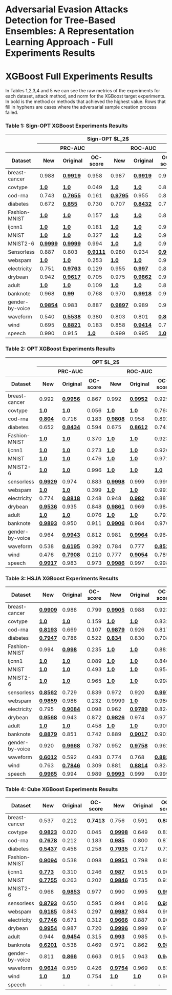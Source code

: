 # Adversarial Evasion Attacks Detection for Tree-Based Ensembles: A Representation Learning Approach - Full Experiments Results

# XGBoost Full Experiments Results

In Tables 1,2,3,4 and 5 we can see the raw metrics of the experiments for each dataset, attack method, and norm for the XGBoost target experiments. In bold is the method or methods that achieved the highest value. Rows that fill in hyphens are cases where the adversarial sample creation process failed.

### Table 1: Sign-OPT XGBoost Experiments Results

<table>
  <thead>
    <tr>
      <th rowspan="2"></th>
      <th colspan="6">Sign-OPT $L_2$ </th>
      <th colspan="6">Sign-OPT $L_\infty$ </th>
    </tr>
    <tr>
      <th colspan="3">PRC-AUC</th>
      <th colspan="3">ROC-AUC</th>
      <th colspan="3">PRC-AUC</th>
      <th colspan="3">ROC-AUC</th>
    </tr>
    <tr>
      <th>Dataset</th>
      <th>New</th>
      <th>Original</th>
      <th>OC-score</th>
      <th>New</th>
      <th>Original</th>
      <th>OC-score</th>
      <th>New</th>
      <th>Original</th>
      <th>OC-score</th>
      <th>New</th>
      <th>Original</th>
      <th>OC-score</th>
    </tr>
  </thead>
  <tbody>
    <tr>
      <td>breast-cancer</td>
      <td>0.988</td>
      <td><strong><u>0.9919</u></strong></td>
      <td>0.958</td>
      <td>0.987</td>
      <td><strong><u>0.9919</u></strong></td>
      <td>0.965</td>
      <td><strong><u>0.9971</u></strong></td>
      <td>0.997</td>
      <td>0.960</td>
      <td><strong><u>0.997</u></strong></td>
      <td><strong><u>0.997</u></strong></td>
      <td>0.970</td>
    </tr>
    <tr>
      <td>covtype</td>
      <td><strong><u>1.0</u></strong></td>
      <td><strong><u>1.0</u></strong></td>
      <td>0.049</td>
      <td><strong><u>1.0</u></strong></td>
      <td><strong><u>1.0</u></strong></td>
      <td>0.843</td>
      <td><strong><u>1.0</u></strong></td>
      <td><strong><u>1.0</u></strong></td>
      <td>0.053</td>
      <td><strong><u>1.0</u></strong></td>
      <td><strong><u>1.0</u></strong></td>
      <td>0.833</td>
    </tr>
    <tr>
      <td>cod-rna</td>
      <td>0.743</td>
      <td><strong><u>0.7655</u></strong></td>
      <td>0.161</td>
      <td><strong><u>0.9795</u></strong></td>
      <td>0.955</td>
      <td>0.880</td>
      <td><strong><u>0.7773</u></strong></td>
      <td>0.599</td>
      <td>0.238</td>
      <td><strong><u>0.9808</u></strong></td>
      <td>0.936</td>
      <td>0.889</td>
    </tr>
    <tr>
      <td>diabetes</td>
      <td>0.672</td>
      <td><strong><u>0.855</u></strong></td>
      <td>0.730</td>
      <td>0.707</td>
      <td><strong><u>0.8432</u></strong></td>
      <td>0.772</td>
      <td>0.580</td>
      <td><strong><u>0.8668</u></strong></td>
      <td>0.445</td>
      <td>0.702</td>
      <td><strong><u>0.8678</u></strong></td>
      <td>0.615</td>
    </tr>
    <tr>
      <td>Fashion-MNIST</td>
      <td><strong><u>1.0</u></strong></td>
      <td><strong><u>1.0</u></strong></td>
      <td>0.157</td>
      <td><strong><u>1.0</u></strong></td>
      <td><strong><u>1.0</u></strong></td>
      <td>0.839</td>
      <td><strong><u>0.9999</u></strong></td>
      <td><strong><u>0.9999</u></strong></td>
      <td>0.237</td>
      <td><strong><u>1.0</u></strong></td>
      <td><strong><u>1.0</u></strong></td>
      <td>0.908</td>
    </tr>
    <tr>
      <td>ijcnn1</td>
      <td><strong><u>1.0</u></strong></td>
      <td><strong><u>1.0</u></strong></td>
      <td>0.181</td>
      <td><strong><u>1.0</u></strong></td>
      <td><strong><u>1.0</u></strong></td>
      <td>0.907</td>
      <td><strong><u>1.0</u></strong></td>
      <td><strong><u>1.0</u></strong></td>
      <td>0.276</td>
      <td><strong><u>1.0</u></strong></td>
      <td><strong><u>1.0</u></strong></td>
      <td>0.935</td>
    </tr>
    <tr>
      <td>MNIST</td>
      <td><strong><u>1.0</u></strong></td>
      <td><strong><u>1.0</u></strong></td>
      <td>0.327</td>
      <td><strong><u>1.0</u></strong></td>
      <td><strong><u>1.0</u></strong></td>
      <td>0.945</td>
      <td><strong><u>1.0</u></strong></td>
      <td><strong><u>1.0</u></strong></td>
      <td>0.434</td>
      <td><strong><u>1.0</u></strong></td>
      <td><strong><u>1.0</u></strong></td>
      <td>0.960</td>
    </tr>
    <tr>
      <td>MNIST2-6</td>
      <td><strong><u>0.9999</u></strong></td>
      <td><strong><u>0.9999</u></strong></td>
      <td>0.994</td>
      <td><strong><u>1.0</u></strong></td>
      <td><strong><u>1.0</u></strong></td>
      <td>0.999</td>
      <td><strong><u>1.0</u></strong></td>
      <td><strong><u>1.0</u></strong></td>
      <td>0.991</td>
      <td><strong><u>1.0</u></strong></td>
      <td><strong><u>1.0</u></strong></td>
      <td>0.999</td>
    </tr>
    <tr>
      <td>Sensorless</td>
      <td>0.887</td>
      <td>0.803</td>
      <td><strong><u>0.9111</u></strong></td>
      <td>0.980</td>
      <td>0.934</td>
      <td><strong><u>0.9982</u></strong></td>
      <td><strong><u>0.9709</u></strong></td>
      <td>0.939</td>
      <td>0.887</td>
      <td>0.997</td>
      <td>0.987</td>
      <td><strong><u>0.9984</u></strong></td>
    </tr>
    <tr>
      <td>webspam</td>
      <td><strong><u>1.0</u></strong></td>
      <td><strong><u>1.0</u></strong></td>
      <td>0.253</td>
      <td><strong><u>1.0</u></strong></td>
      <td><strong><u>1.0</u></strong></td>
      <td>0.985</td>
      <td><strong><u>1.0</u></strong></td>
      <td><strong><u>1.0</u></strong></td>
      <td>0.354</td>
      <td><strong><u>1.0</u></strong></td>
      <td><strong><u>1.0</u></strong></td>
      <td>0.990</td>
    </tr>
    <tr>
      <td>electricity</td>
      <td>0.751</td>
      <td><strong><u>0.9763</u></strong></td>
      <td>0.129</td>
      <td>0.955</td>
      <td><strong><u>0.997</u></strong></td>
      <td>0.883</td>
      <td>0.829</td>
      <td><strong><u>0.9661</u></strong></td>
      <td>0.300</td>
      <td>0.970</td>
      <td><strong><u>0.9968</u></strong></td>
      <td>0.901</td>
    </tr>
    <tr>
      <td>drybean</td>
      <td>0.942</td>
      <td><strong><u>0.9617</u></strong></td>
      <td>0.705</td>
      <td>0.975</td>
      <td><strong><u>0.9862</u></strong></td>
      <td>0.974</td>
      <td><strong><u>0.9585</u></strong></td>
      <td>0.914</td>
      <td>0.796</td>
      <td><strong><u>0.9868</u></strong></td>
      <td>0.955</td>
      <td>0.967</td>
    </tr>
    <tr>
      <td>adult</td>
      <td><strong><u>1.0</u></strong></td>
      <td><strong><u>1.0</u></strong></td>
      <td>0.109</td>
      <td><strong><u>1.0</u></strong></td>
      <td><strong><u>1.0</u></strong></td>
      <td>0.813</td>
      <td><strong><u>1.0</u></strong></td>
      <td><strong><u>1.0</u></strong></td>
      <td>0.128</td>
      <td><strong><u>1.0</u></strong></td>
      <td><strong><u>1.0</u></strong></td>
      <td>0.817</td>
    </tr>
    <tr>
      <td>banknote</td>
      <td>0.968</td>
      <td><strong><u>0.99</u></strong></td>
      <td>0.768</td>
      <td>0.970</td>
      <td><strong><u>0.9918</u></strong></td>
      <td>0.961</td>
      <td><strong><u>0.9699</u></strong></td>
      <td>0.961</td>
      <td>0.798</td>
      <td><strong><u>0.9822</u></strong></td>
      <td>0.982</td>
      <td>0.957</td>
    </tr>
    <tr>
      <td>gender-by-voice</td>
      <td><strong><u>0.9854</u></strong></td>
      <td>0.983</td>
      <td>0.887</td>
      <td><strong><u>0.9897</u></strong></td>
      <td>0.989</td>
      <td>0.978</td>
      <td>0.982</td>
      <td><strong><u>0.9964</u></strong></td>
      <td>0.960</td>
      <td>0.990</td>
      <td><strong><u>0.9975</u></strong></td>
      <td>0.993</td>
    </tr>
    <tr>
      <td>waveform</td>
      <td>0.540</td>
      <td><strong><u>0.5538</u></strong></td>
      <td>0.380</td>
      <td>0.803</td>
      <td>0.801</td>
      <td><strong><u>0.8628</u></strong></td>
      <td>0.467</td>
      <td><strong><u>0.5575</u></strong></td>
      <td>0.461</td>
      <td>0.717</td>
      <td>0.779</td>
      <td><strong><u>0.8665</u></strong></td>
    </tr>
    <tr>
      <td>wind</td>
      <td>0.695</td>
      <td><strong><u>0.8821</u></strong></td>
      <td>0.183</td>
      <td>0.858</td>
      <td><strong><u>0.9414</u></strong></td>
      <td>0.730</td>
      <td>0.526</td>
      <td><strong><u>0.7558</u></strong></td>
      <td>0.205</td>
      <td>0.819</td>
      <td><strong><u>0.8812</u></strong></td>
      <td>0.742</td>
    </tr>
    <tr>
      <td>speech</td>
      <td>0.990</td>
      <td>0.915</td>
      <td><strong><u>1.0</u></strong></td>
      <td>0.999</td>
      <td>0.995</td>
      <td><strong><u>1.0</u></strong></td>
      <td><strong><u>0.9943</u></strong></td>
      <td>0.965</td>
      <td>0.967</td>
      <td><strong><u>0.9987</u></strong></td>
      <td>0.990</td>
      <td>0.998</td>
    </tr>
  </tbody>
</table>
  

### Table 2: OPT XGBoost Experiments Results

<table>
  <thead>
    <tr>
      <th rowspan="2"></th>
      <th colspan="6">OPT $L_2$ </th>
      <th colspan="6">OPT $L_\infty$ </th>
    </tr>
    <tr>
      <th colspan="3">PRC-AUC</th>
      <th colspan="3">ROC-AUC</th>
      <th colspan="3">PRC-AUC</th>
      <th colspan="3">ROC-AUC</th>
    </tr>
    <tr>
      <th>Dataset</th>
      <th>New</th>
      <th>Original</th>
      <th>OC-score</th>
      <th>New</th>
      <th>Original</th>
      <th>OC-score</th>
      <th>New</th>
      <th>Original</th>
      <th>OC-score</th>
      <th>New</th>
      <th>Original</th>
      <th>OC-score</th>
    </tr>
  </thead>
  <tbody>
    <tr>
      <td>breast-cancer</td>
      <td>0.992</td>
      <td><strong><u>0.9956</u></strong></td>
      <td>0.867</td>
      <td>0.992</td>
      <td><strong><u>0.9952</u></strong></td>
      <td>0.925</td>
      <td>0.973</td>
      <td><strong><u>0.9737</u></strong></td>
      <td>0.920</td>
      <td><strong><u>0.9788</u></strong></td>
      <td>0.978</td>
      <td>0.968</td>
    </tr>
    <tr>
      <td>covtype</td>
      <td><strong><u>1.0</u></strong></td>
      <td><strong><u>1.0</u></strong></td>
      <td>0.056</td>
      <td><strong><u>1.0</u></strong></td>
      <td><strong><u>1.0</u></strong></td>
      <td>0.768</td>
      <td><strong><u>1.0</u></strong></td>
      <td><strong><u>1.0</u></strong></td>
      <td>0.072</td>
      <td><strong><u>1.0</u></strong></td>
      <td><strong><u>1.0</u></strong></td>
      <td>0.856</td>
    </tr>
    <tr>
      <td>cod-rna</td>
      <td><strong><u>0.804</u></strong></td>
      <td>0.716</td>
      <td>0.183</td>
      <td><strong><u>0.9808</u></strong></td>
      <td>0.958</td>
      <td>0.892</td>
      <td><strong><u>0.8035</u></strong></td>
      <td>0.647</td>
      <td>0.234</td>
      <td><strong><u>0.9774</u></strong></td>
      <td>0.953</td>
      <td>0.907</td>
    </tr>
    <tr>
      <td>diabetes</td>
      <td>0.652</td>
      <td><strong><u>0.8434</u></strong></td>
      <td>0.594</td>
      <td>0.675</td>
      <td><strong><u>0.8612</u></strong></td>
      <td>0.741</td>
      <td><strong><u>0.8455</u></strong></td>
      <td>0.751</td>
      <td>0.699</td>
      <td><strong><u>0.8174</u></strong></td>
      <td>0.745</td>
      <td>0.736</td>
    </tr>
    <tr>
      <td>Fashion-MNIST</td>
      <td><strong><u>1.0</u></strong></td>
      <td><strong><u>1.0</u></strong></td>
      <td>0.370</td>
      <td><strong><u>1.0</u></strong></td>
      <td><strong><u>1.0</u></strong></td>
      <td>0.923</td>
      <td><strong><u>1.0</u></strong></td>
      <td><strong><u>1.0</u></strong></td>
      <td>0.445</td>
      <td><strong><u>1.0</u></strong></td>
      <td><strong><u>1.0</u></strong></td>
      <td>0.936</td>
    </tr>
    <tr>
      <td>ijcnn1</td>
      <td><strong><u>1.0</u></strong></td>
      <td><strong><u>1.0</u></strong></td>
      <td>0.273</td>
      <td><strong><u>1.0</u></strong></td>
      <td><strong><u>1.0</u></strong></td>
      <td>0.926</td>
      <td><strong><u>1.0</u></strong></td>
      <td><strong><u>1.0</u></strong></td>
      <td>0.246</td>
      <td><strong><u>1.0</u></strong></td>
      <td><strong><u>1.0</u></strong></td>
      <td>0.941</td>
    </tr>
    <tr>
      <td>MNIST</td>
      <td><strong><u>1.0</u></strong></td>
      <td><strong><u>1.0</u></strong></td>
      <td>0.476</td>
      <td><strong><u>1.0</u></strong></td>
      <td><strong><u>1.0</u></strong></td>
      <td>0.971</td>
      <td><strong><u>1.0</u></strong></td>
      <td><strong><u>1.0</u></strong></td>
      <td>0.566</td>
      <td><strong><u>1.0</u></strong></td>
      <td><strong><u>1.0</u></strong></td>
      <td>0.975</td>
    </tr>
    <tr>
      <td>MNIST2-6</td>
      <td><strong><u>1.0</u></strong></td>
      <td><strong><u>1.0</u></strong></td>
      <td>0.996</td>
      <td><strong><u>1.0</u></strong></td>
      <td><strong><u>1.0</u></strong></td>
      <td><strong><u>1.0</u></strong></td>
      <td><strong><u>1.0</u></strong></td>
      <td><strong><u>1.0</u></strong></td>
      <td>0.986</td>
      <td><strong><u>1.0</u></strong></td>
      <td><strong><u>1.0</u></strong></td>
      <td>0.999</td>
    </tr>
    <tr>
      <td>sensorless</td>
      <td><strong><u>0.9929</u></strong></td>
      <td>0.974</td>
      <td>0.883</td>
      <td><strong><u>0.9998</u></strong></td>
      <td>0.999</td>
      <td>0.999</td>
      <td><strong><u>0.9871</u></strong></td>
      <td>0.965</td>
      <td>0.877</td>
      <td><strong><u>0.999</u></strong></td>
      <td>0.993</td>
      <td>0.998</td>
    </tr>
    <tr>
      <td>webspam</td>
      <td><strong><u>1.0</u></strong></td>
      <td><strong><u>1.0</u></strong></td>
      <td>0.399</td>
      <td><strong><u>1.0</u></strong></td>
      <td><strong><u>1.0</u></strong></td>
      <td>0.992</td>
      <td><strong><u>1.0</u></strong></td>
      <td><strong><u>1.0</u></strong></td>
      <td>0.387</td>
      <td><strong><u>1.0</u></strong></td>
      <td><strong><u>1.0</u></strong></td>
      <td>0.991</td>
    </tr>
    <tr>
      <td>electricity</td>
      <td>0.774</td>
      <td><strong><u>0.8818</u></strong></td>
      <td>0.248</td>
      <td>0.948</td>
      <td><strong><u>0.982</u></strong></td>
      <td>0.887</td>
      <td>0.852</td>
      <td><strong><u>0.891</u></strong></td>
      <td>0.286</td>
      <td><strong><u>0.9731</u></strong></td>
      <td>0.960</td>
      <td>0.904</td>
    </tr>
    <tr>
      <td>drybean</td>
      <td><strong><u>0.9536</u></strong></td>
      <td>0.935</td>
      <td>0.848</td>
      <td><strong><u>0.9861</u></strong></td>
      <td>0.969</td>
      <td>0.984</td>
      <td><strong><u>0.9396</u></strong></td>
      <td>0.934</td>
      <td>0.877</td>
      <td>0.964</td>
      <td>0.970</td>
      <td><strong><u>0.9869</u></strong></td>
    </tr>
    <tr>
      <td>adult</td>
      <td><strong><u>1.0</u></strong></td>
      <td><strong><u>1.0</u></strong></td>
      <td>0.076</td>
      <td><strong><u>1.0</u></strong></td>
      <td><strong><u>1.0</u></strong></td>
      <td>0.791</td>
      <td><strong><u>1.0</u></strong></td>
      <td><strong><u>1.0</u></strong></td>
      <td>0.058</td>
      <td><strong><u>1.0</u></strong></td>
      <td><strong><u>1.0</u></strong></td>
      <td>0.702</td>
    </tr>
    <tr>
      <td>banknote</td>
      <td><strong><u>0.9893</u></strong></td>
      <td>0.950</td>
      <td>0.911</td>
      <td><strong><u>0.9906</u></strong></td>
      <td>0.984</td>
      <td>0.976</td>
      <td><strong><u>0.956</u></strong></td>
      <td>0.942</td>
      <td>0.876</td>
      <td>0.974</td>
      <td>0.967</td>
      <td><strong><u>0.9767</u></strong></td>
    </tr>
    <tr>
      <td>gender-by-voice</td>
      <td>0.964</td>
      <td><strong><u>0.9943</u></strong></td>
      <td>0.812</td>
      <td>0.981</td>
      <td><strong><u>0.9964</u></strong></td>
      <td>0.964</td>
      <td>0.976</td>
      <td><strong><u>0.9926</u></strong></td>
      <td>0.842</td>
      <td>0.987</td>
      <td><strong><u>0.9951</u></strong></td>
      <td>0.974</td>
    </tr>
    <tr>
      <td>waveform</td>
      <td>0.538</td>
      <td><strong><u>0.6195</u></strong></td>
      <td>0.392</td>
      <td>0.784</td>
      <td>0.777</td>
      <td><strong><u>0.8524</u></strong></td>
      <td>0.590</td>
      <td><strong><u>0.6673</u></strong></td>
      <td>0.395</td>
      <td>0.819</td>
      <td>0.800</td>
      <td><strong><u>0.8813</u></strong></td>
    </tr>
    <tr>
      <td>wind</td>
      <td>0.476</td>
      <td><strong><u>0.7908</u></strong></td>
      <td>0.210</td>
      <td>0.777</td>
      <td><strong><u>0.9054</u></strong></td>
      <td>0.785</td>
      <td>0.423</td>
      <td><strong><u>0.7694</u></strong></td>
      <td>0.176</td>
      <td>0.755</td>
      <td><strong><u>0.8653</u></strong></td>
      <td>0.729</td>
    </tr>
    <tr>
      <td>speech</td>
      <td><strong><u>0.9917</u></strong></td>
      <td>0.983</td>
      <td>0.973</td>
      <td><strong><u>0.9986</u></strong></td>
      <td>0.997</td>
      <td>0.998</td>
      <td><strong><u>0.9957</u></strong></td>
      <td>0.799</td>
      <td>0.984</td>
      <td>0.9996</td>
      <td>0.977</td>
      <td><strong><u>1.0</u></strong></td>
    </tr>
  </tbody>
</table>

### Table 3: HSJA XGBoost Experiments Results

|Dataset          | New    |  Original  | OC-score  |  New   | Original | OC-score  | New    |  Original  | OC-score |  New   | Original | OC-score |
|----|----|----|----|----|----|----|----|----|----|----|----|----|
breast-cancer    	 |	 **<u>0.9909</u>**	 |	 0.988	 |	 0.799	 |	 **<u>0.9905</u>**	 |	 0.988	 |	 0.923	 |	 0.982	 |	 **<u>0.9956</u>**	 |	 0.934	 |	 0.987	 |	 **<u>0.9958</u>**	 |	 0.954|
covtype |	 **<u>1.0</u>**	 |	 **<u>1.0</u>**	 |	 0.159	 |	 **<u>1.0</u>**	 |	 **<u>1.0</u>**	 |	 0.832	 |	 **<u>1.0</u>**	 |	 **<u>1.0</u>**	 |	 0.230	 |	 **<u>1.0</u>**	 |	 **<u>1.0</u>**	 |	 0.811|
cod-rna 	 |	 **<u>0.8193</u>**	 |	 0.669	 |	 0.107	 |	 **<u>0.9879</u>**	 |	 0.926	 |	 0.817	 |	 **<u>0.8389</u>**	 |	 0.594	 |	 0.185	 |	 **<u>0.9891</u>**	 |	 0.944	 |	 0.847|
diabetes    	 |	 **<u>0.7947</u>**	 |	 0.786	 |	 0.522	 |	 **<u>0.834</u>**	 |	 0.830	 |	 0.708	 |	 0.787	 |	 **<u>0.8219</u>**	 |	 0.516	 |	 0.790	 |	 **<u>0.8325</u>**	 |	 0.710|
Fashion-MNIST 	 |	 0.994	 |	 **<u>0.998</u>**	 |	 0.235	 |	 **<u>1.0</u>**	 |	 **<u>1.0</u>**	 |	 0.881	 |	**<u>1.0</u>**  |	 0.9997	 |	 0.266	 |	 **<u>1.0</u>**	 |	 **<u>1.0</u>**	 |	 0.868|
ijcnn1 |	 **<u>1.0</u>**	 |	 **<u>1.0</u>**	 |	 0.089	 |	 **<u>1.0</u>**	 |	 **<u>1.0</u>**	 |	 0.846	 |	 **<u>1.0</u>**	 |	 **<u>1.0</u>**	 |	 0.132	 |	 **<u>1.0</u>**	 |	 **<u>1.0</u>**	 |	 0.893|
MNIST |	 **<u>1.0</u>**	 |	 **<u>1.0</u>**	 |	 0.493	 |	 **<u>1.0</u>**	 |	 **<u>1.0</u>**	 |	 0.954	 |	 **<u>1.0</u>**	 |	 **<u>1.0</u>**	 |	 0.420	 |	 **<u>1.0</u>**	 |	 **<u>1.0</u>**	 |	 0.945|
MNIST2-6 	 |	 **<u>1.0</u>**	 |	 **<u>1.0</u>**	 |	 0.965	 |	 **<u>1.0</u>**	 |	 **<u>1.0</u>**	 |	 0.998	 |	 **<u>1.0</u>**	 |	 **<u>1.0</u>**	 |	 0.972	 |	 **<u>1.0</u>**	 |	 **<u>1.0</u>**	 |	 0.998|
sensorless |	 **<u>0.8562</u>**	 |	 0.729	 |	 0.839	 |	 0.972	 |	 0.920	 |	 **<u>0.9973</u>**	 |	 **<u>0.9175</u>**	 |	 0.782	 |	 0.893	 |	 0.990	 |	 0.934	 |	 **<u>0.9984</u>**|
 webspam |	 **<u>0.9859</u>**	 |	 0.986	 |	 0.232	 |	 0.9999	 |	 **<u>1.0</u>**	 |	 0.986	 |	 **<u>1.0</u>**	 |	 **<u>1.0</u>**	 |	 0.212	 |	 **<u>1.0</u>**	 |	 **<u>1.0</u>**	 |	 0.984|
electricity 	 |	 0.795	 |	 **<u>0.9084</u>**	 |	 0.098	 |	 0.962	 |	 **<u>0.9789</u>**	 |	 0.824	 |	 **<u>0.8877</u>**	 |	 0.853	 |	 0.189	 |	 **<u>0.9841</u>**	 |	 0.953	 |	 0.852|
drybean 	 |	 **<u>0.9568</u>**	 |	 0.943	 |	 0.872	 |	 **<u>0.9826</u>**	 |	 0.974	 |	 0.977	 |	 **<u>0.9561</u>**	 |	 0.953	 |	 0.846	 |	 **<u>0.9795</u>**	 |	 0.979	 |	 0.978|
adult 	 |	 **<u>1.0</u>**	 |	 **<u>1.0</u>**	 |	 0.458	 |	 **<u>1.0</u>**	 |	 **<u>1.0</u>**	 |	 0.905	 |	 **<u>1.0</u>**	 |	 **<u>1.0</u>**	 |	 0.366	 |	 **<u>1.0</u>**	 |	 **<u>1.0</u>**	 |	 0.883|
banknote  		 |	 **<u>0.8879</u>**	 |	 0.851	 |	 0.742	 |	 0.889	 |	 **<u>0.9017</u>**	 |	 0.901	 |	 0.895	 |	 **<u>0.901</u>**	 |	 0.658	 |	 **<u>0.9265</u>**	 |	 0.907	 |	 0.869|
gender-by-voice 	 |	 0.920	 |	 **<u>0.9668</u>**	 |	 0.787	 |	 0.952	 |	 **<u>0.9758</u>**	 |	 0.962	 |	 0.961	 |	 **<u>0.9882</u>**	 |	 0.721	 |	 0.975	 |	 **<u>0.9927</u>**	 |	 0.947|
waveform  	 |	 **<u>0.6012</u>**	 |	 0.592	 |	 0.493	 |	 0.774	 |	 0.768	 |	 **<u>0.883</u>**	 |	 0.680	 |	 **<u>0.692</u>**	 |	 0.372	 |	 **<u>0.8323</u>**	 |	 0.815	 |	 0.831|
wind |	 0.763	 |	 **<u>0.7846</u>**	 |	 0.309	 |	 0.881	 |	 **<u>0.8814</u>**	 |	 0.824	 |	 0.712	 |	 **<u>0.8311</u>**	 |	 0.328	 |	 0.870	 |	 **<u>0.9151</u>**	 |	 0.789|
speech 	 |	 **<u>0.9965</u>**	 |	 0.994	 |	 0.989	 |	 **<u>0.9993</u>**	 |	 0.999	 |	 0.999	 |	 0.996	 |	 0.994	 |	 **<u>0.9995</u>**	 |	 0.999	 |	 0.998	 |	 **<u>1.0</u>**|

### Table 4: Cube XGBoost Experiments Results

|Dataset          | New    |  Original  | OC-score  |  New   | Original | OC-score  | New    |  Original  | OC-score |  New   | Original | OC-score |
|----|----|----|----|----|----|----|----|----|----|----|----|----|
breast-cancer 	 |	 0.537	 |	 0.212	 |	 **<u>0.7413</u>**	 |	 0.756	 |	 0.591	 |	 **<u>0.8878</u>**	 |	 0.869	 |	 **<u>0.9257</u>**	 |	 0.303	 |	 0.931	 |	 **<u>0.9665</u>**	 |	 0.575|
covtype |	 **<u>0.9823</u>**	 |	 0.020	 |	 0.045	 |	 **<u>0.9998</u>**	 |	 0.649	 |	 0.838	 |	 **<u>1.0</u>**	 |	 **<u>1.0</u>**	 |	 0.043	 |	 **<u>1.0</u>**	 |	 **<u>1.0</u>**	 |	 0.893|
cod-rna |	 **<u>0.7678</u>**	 |	 0.212	 |	 0.183	 |	 **<u>0.985</u>**	 |	 0.800	 |	 0.873	 |	 **<u>0.8643</u>**	 |	 0.732	 |	 0.343	 |	 **<u>0.9841</u>**	 |	 0.944	 |	 0.915|
diabetes 	 |	 **<u>0.5437</u>**	 |	 0.458	 |	 0.258	 |	 **<u>0.7935</u>**	 |	 0.717	 |	 0.724	 |	 0.567	 |	 **<u>0.6097</u>**	 |	 0.532	 |	 **<u>0.7316</u>**	 |	 0.667	 |	 0.710|
Fashion-MNIST 	 |	 **<u>0.9094</u>**	 |	 0.538	 |	 0.098	 |	 **<u>0.9951</u>**	 |	 0.798	 |	 0.850	 |	 **<u>0.8929</u>**	 |	 0.750	 |	 0.014	 |	 **<u>0.9996</u>**	 |	 0.999	 |	 0.903|
ijcnn1 |	 **<u>0.773</u>**	 |	 0.310	 |	 0.246	 |	 **<u>0.987</u>**	 |	 0.915	 |	 0.905	 |	 0.998	 |	 **<u>0.9998</u>**	 |	 0.216	 |	 **<u>1.0</u>**	 |	 **<u>1.0</u>**	 |	 0.912|
MNIST |	 **<u>0.7755</u>**	 |	 0.263	 |	 0.202	 |	 **<u>0.9846</u>**	 |	 0.735	 |	 0.926	 |	 **<u>1.0</u>**	 |	 **<u>1.0</u>**	 |	 0.028	 |	 **<u>1.0</u>**	 |	 **<u>1.0</u>**	 |	 0.917|
MNIST2-6 	 |	 0.968	 |	 **<u>0.9853</u>**	 |	 0.977	 |	 0.990	 |	 0.995	 |	 **<u>0.9979</u>**	 |	 **<u>1.0</u>**	 |	 **<u>1.0</u>**	 |	 0.987	 |	 **<u>1.0</u>**	 |	 **<u>1.0</u>**	 |	 0.999|
sensorless |	 **<u>0.8793</u>**	 |	 0.650	 |	 0.595	 |	 0.994	 |	 0.916	 |	 **<u>0.9961</u>**	 |	 **<u>1.0</u>**	 |	 **<u>1.0</u>**	 |	 0.770	 |	 **<u>1.0</u>**	 |	 **<u>1.0</u>**	 |	 0.996|
webspam   	 |	 **<u>0.9185</u>**	 |	 0.843	 |	 0.297	 |	 **<u>0.9987</u>**	 |	 0.984	 |	 0.990	 |	 **<u>0.9994</u>**	 |	 **<u>0.9994</u>**	 |	 0.390	 |	 **<u>1.0</u>**	 |	 **<u>1.0</u>**	 |	 0.990|
electricity 	 |	 **<u>0.7746</u>**	 |	 0.671	 |	 0.312	 |	 **<u>0.9666</u>**	 |	 0.887	 |	 0.904	 |	 **<u>0.9931</u>**	 |	 0.986	 |	 0.652	 |	 **<u>0.9996</u>**	 |	 0.995	 |	 0.969|
drybean     	 |	 **<u>0.9954</u>**	 |	 0.987	 |	 0.720	 |	 **<u>0.9996</u>**	 |	 0.999	 |	 0.975	 |	 **<u>1.0</u>**	 |	 **<u>1.0</u>**	 |	 0.610	 |	 **<u>1.0</u>**	 |	 **<u>1.0</u>**	 |	 0.937 |
adult    	 |	 0.944	 |	 **<u>0.9454</u>**	 |	 0.315	 |	 **<u>0.993</u>**	 |	 0.985	 |	 0.941	 |	 **<u>1.0</u>**	 |	 **<u>1.0</u>**	 |	 0.551	 |	 **<u>1.0</u>**	 |	 **<u>1.0</u>**	 |	 0.998|
banknote  		 |	 **<u>0.6201</u>**	 |	 0.538	 |	 0.469	 |	 0.971	 |	 0.862	 |	 **<u>0.9893</u>**	 |	 **<u>0.9973</u>**	 |	 **<u>0.9973</u>**	 |	 0.364	 |	 **<u>0.9992</u>**	 |	 **<u>0.9992</u>**	 |	 0.923|
gender-by-voice 	 |	 0.811	 |	 **<u>0.866</u>**	 |	 0.663	 |	 0.915	 |	 0.943	 |	 **<u>0.9439</u>**	 |	 **<u>1.0</u>**	 |	 **<u>1.0</u>**	 |	 0.117	 |	 **<u>1.0</u>**	 |	 **<u>1.0</u>**	 |	 0.671|
waveform 	 |	 **<u>0.9614</u>**	 |	 0.959	 |	 0.426	 |	 **<u>0.9754</u>**	 |	 0.969	 |	 0.838	 |	 **<u>1.0</u>**	 |	 **<u>1.0</u>**	 |	 0.188	 |	 **<u>1.0</u>**	 |	 **<u>1.0</u>**	 |	 0.705|
wind 	 |	 **<u>1.0</u>**	 |	 **<u>1.0</u>**	 |	 0.754	 |	 **<u>1.0</u>**	 |	 **<u>1.0</u>**	 |	 0.966	 |	 **<u>1.0</u>**	 |	 **<u>1.0</u>**	 |	 0.017	 |	 **<u>1.0</u>**	 |	 **<u>1.0</u>**	 |	 0.119|
speech |  -	 |	- |  -	 |	-	| -	 |	-	| 	- 	| 	-	 |	-	| 	-	 |	-	| 	-	|
